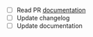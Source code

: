 * [ ] Read PR [documentation](https://github.com/ostis-ai/scp-machine/blob/main/docs/CONTRIBUTING.md)
* [ ] Update changelog
* [ ] Update documentation
